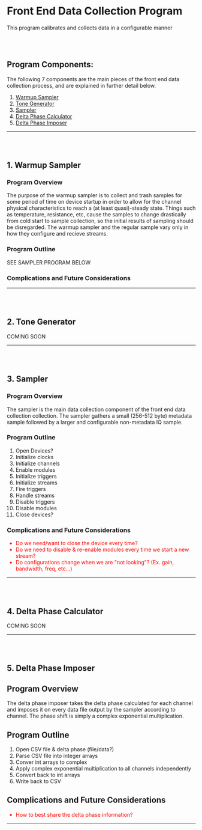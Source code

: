 # Front End Data Collection Program

This program calibrates and collects data in a configurable manner

</br>
</br>

## Program Components:

The following 7 components are the main pieces of the front end data collection
process, and are explained in further detail below.

1. [Warmup Sampler](##1.-warmup-sampler)
2. [Tone Generator](##2.-tone-generator)
3. [Sampler](##3.-sampler)
4. [Delta Phase Calculator](##4.-delta-phase-calculator)
5. [Delta Phase Imposer](##5.-delta-phase-imposer)

---

</br>
</br>

## 1. Warmup Sampler

### Program Overview

The purpose of the warmup sampler is to collect and trash samples for some period of time
on device startup in order to allow for the channel physical characteristics to reach a
(at least quasi)-steady state. Things such as temperature, resistance, etc, cause the samples to
change drastically from cold start to sample collection, so the initial results of sampling should
be disregarded. The warmup sampler and the regular sample vary only in how they configure and
recieve streams.

### Program Outline

SEE SAMPLER PROGRAM BELOW

### Complications and Future Considerations

<span style="color:red">

</span>

---

</br>
</br>

## 2. Tone Generator

COMING SOON

---

</br>
</br>

## 3. Sampler

### Program Overview

The sampler is the main data collection component of the front end data collection
collection. The sampler gathers a small (256-512 byte) metadata sample followed by a
larger and configurable non-metadata IQ sample.

### Program Outline

1. Open Devices?
2. Initialize clocks
3. Initialize channels
4. Enable modules
5. Initialize triggers
6. Initialize streams
7. Fire triggers
8. Handle streams
9. Disable triggers
10. Disable modules
11. Close devices?

### Complications and Future Considerations

<span style="color:red">

- Do we need/want to close the device every time?
- Do we need to disable & re-enable modules every time we start a new stream?
- Do configurations change when we are "not looking"? (Ex. gain, bandwidth, freq, etc...)

</span>

---

</br>
</br>

## 4. Delta Phase Calculator

COMING SOON

---

</br>
</br>

## 5. Delta Phase Imposer

## Program Overview

The delta phase imposer takes the delta phase calculated for each channel and imposes it on
every data file output by the sampler according to channel. The phase shift is simply
a complex exponential multiplication.

## Program Outline

1. Open CSV file & delta phase (file/data?)
2. Parse CSV file into integer arrays
3. Conver int arrays to complex
4. Apply complex exponential multiplication to all channels independently
5. Convert back to int arrays
6. Write back to CSV

## Complications and Future Considerations

<span style="color:red">

- How to best share the delta phase information?

</span>

---

</br>
</br>
